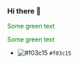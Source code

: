### Hi there 👋

<font color="green"> Some green text </font>

<span style="color: green"> Some green text </span>

- ![#f03c15](https://via.placeholder.com/15/f03c15/000000?text=+) `#f03c15`


<!--
**HoangNguyen161201/HoangNguyen161201** is a ✨ _special_ ✨ repository because its `README.md` (this file) appears on your GitHub profile.

<p style="color: red;">nguyen quang hoang</p>
Here are some ideas to get you started:

- 🔭 I’m currently working on ...
- 🌱 I’m currently learning ...
- 👯 I’m looking to collaborate on ...
- 🤔 I’m looking for help with ...
- 💬 Ask me about ...
- 📫 How to reach me: ...
- 😄 Pronouns: ...
- ⚡ Fun fact: ...
-->
